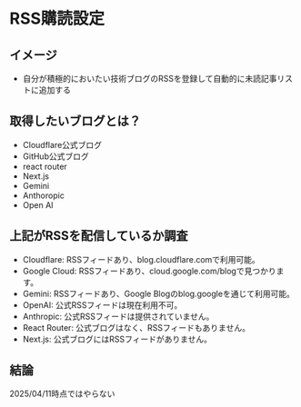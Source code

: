 # RSS購読設定

## イメージ

- 自分が積極的においたい技術ブログのRSSを登録して自動的に未読記事リストに追加する

## 取得したいブログとは？

- Cloudflare公式ブログ
- GitHub公式ブログ
- react router
- Next.js
- Gemini
- Anthoropic
- Open AI

## 上記がRSSを配信しているか調査

- Cloudflare: RSSフィードあり、blog.cloudflare.comで利用可能。
- Google Cloud: RSSフィードあり、cloud.google.com/blogで見つかります。
- Gemini: RSSフィードあり、Google Blogのblog.googleを通じて利用可能。
- OpenAI: 公式RSSフィードは現在利用不可。
- Anthropic: 公式RSSフィードは提供されていません。
- React Router: 公式ブログはなく、RSSフィードもありません。
- Next.js: 公式ブログにはRSSフィードがありません。

## 結論

2025/04/11時点ではやらない